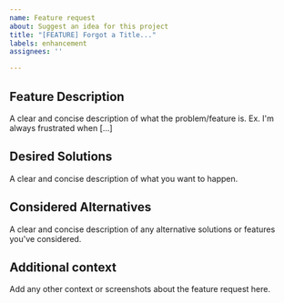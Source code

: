 ```yaml
---
name: Feature request
about: Suggest an idea for this project
title: "[FEATURE] Forgot a Title..."
labels: enhancement
assignees: ''

---
```


## Feature Description
A clear and concise description of what the problem/feature is. Ex. I'm always frustrated when [...]

## Desired Solutions
A clear and concise description of what you want to happen.

## Considered Alternatives
A clear and concise description of any alternative solutions or features you've considered.

## Additional context 
Add any other context or screenshots about the feature request here.
